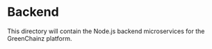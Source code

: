 # Backend

This directory will contain the Node.js backend microservices for the GreenChainz platform.
